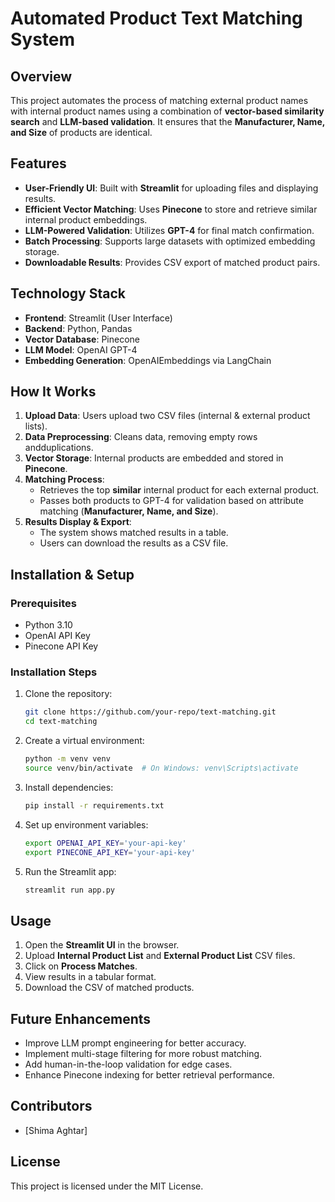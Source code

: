 # **Automated Product Text Matching System**

## **Overview**

This project automates the process of matching external product names with internal product names using a combination of **vector-based similarity search** and **LLM-based validation**. It ensures that the **Manufacturer, Name, and Size** of products are identical.

## **Features**

- **User-Friendly UI**: Built with **Streamlit** for uploading files and displaying results.
- **Efficient Vector Matching**: Uses **Pinecone** to store and retrieve similar internal product embeddings.
- **LLM-Powered Validation**: Utilizes **GPT-4** for final match confirmation.
- **Batch Processing**: Supports large datasets with optimized embedding storage.
- **Downloadable Results**: Provides CSV export of matched product pairs.

## **Technology Stack**

- **Frontend**: Streamlit (User Interface)
- **Backend**: Python, Pandas
- **Vector Database**: Pinecone
- **LLM Model**: OpenAI GPT-4
- **Embedding Generation**: OpenAIEmbeddings via LangChain

## **How It Works**

1. **Upload Data**: Users upload two CSV files (internal & external product lists).
2. **Data Preprocessing**: Cleans data, removing empty rows andduplications.
3. **Vector Storage**: Internal products are embedded and stored in **Pinecone**.
4. **Matching Process**:
   - Retrieves the top **similar** internal product for each external product.
   - Passes both products to GPT-4 for validation based on attribute matching (**Manufacturer, Name, and Size**).
5. **Results Display & Export**:
   - The system shows matched results in a table.
   - Users can download the results as a CSV file.

## **Installation & Setup**

### **Prerequisites**

- Python 3.10
- OpenAI API Key
- Pinecone API Key

### **Installation Steps**

1. Clone the repository:
   ```sh
   git clone https://github.com/your-repo/text-matching.git
   cd text-matching
   ```
2. Create a virtual environment:
   ```sh
   python -m venv venv
   source venv/bin/activate  # On Windows: venv\Scripts\activate
   ```
3. Install dependencies:
   ```sh
   pip install -r requirements.txt
   ```
4. Set up environment variables:
   ```sh
   export OPENAI_API_KEY='your-api-key'
   export PINECONE_API_KEY='your-api-key'
   ```
5. Run the Streamlit app:
   ```sh
   streamlit run app.py
   ```

## **Usage**

1. Open the **Streamlit UI** in the browser.
2. Upload **Internal Product List** and **External Product List** CSV files.
3. Click on **Process Matches**.
4. View results in a tabular format.
5. Download the CSV of matched products.

## **Future Enhancements**

- Improve LLM prompt engineering for better accuracy.
- Implement multi-stage filtering for more robust matching.
- Add human-in-the-loop validation for edge cases.
- Enhance Pinecone indexing for better retrieval performance.

## **Contributors**

- [Shima Aghtar]

## **License**

This project is licensed under the MIT License.
